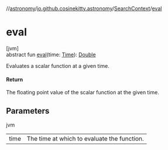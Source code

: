 //[astronomy](../../../index.md)/[io.github.cosinekitty.astronomy](../index.md)/[SearchContext](index.md)/[eval](eval.md)

# eval

[jvm]\
abstract fun [eval](eval.md)(time: [Time](../-time/index.md)): [Double](https://kotlinlang.org/api/latest/jvm/stdlib/kotlin/-double/index.html)

Evaluates a scalar function at a given time.

#### Return

The floating point value of the scalar function at the given time.

## Parameters

jvm

| | |
|---|---|
| time | The time at which to evaluate the function. |
